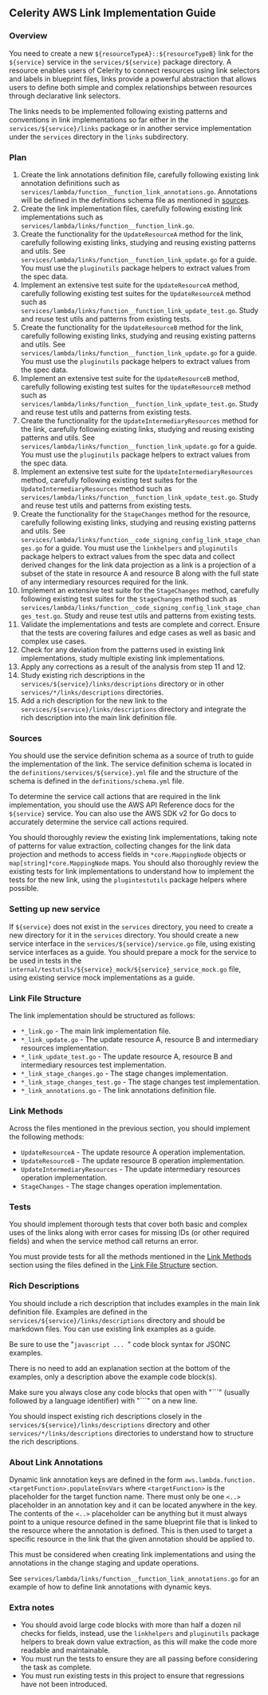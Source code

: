 ## Celerity AWS Link Implementation Guide

### Overview

You need to create a new `${resourceTypeA}::${resourceTypeB}` link for the `${service}` service in the `services/${service}` package directory.
A resource enables users of Celerity to connect resources using link selectors and labels in blueprint files, links provide a powerful abstraction that allows users to define both simple and complex relationships between resources through declarative link selectors.

The links needs to be implemented following existing patterns and conventions in link implementations so far either in the `services/${service}/links` package or in another service implementation under the `services` directory in the `links` subdirectory.


### Plan

1. Create the link annotations definition file, carefully following existing link annotation definitions such as `services/lambda/function__function_link_annotations.go`. Annotations will be defined in the definitions schema file as mentioned in [sources](#sources).
2. Create the link implementation files, carefully following existing link implementations such as `services/lambda/links/function__function_link.go`.
3. Create the functionality for the `UpdateResourceA` method for the link, carefully following existing links, studying and reusing existing patterns and utils. See `services/lambda/links/function__function_link_update.go` for a guide. You must use the `pluginutils` package helpers to extract values from the spec data.
4. Implement an extensive test suite for the `UpdateResourceA` method, carefully following existing test suites for the `UpdateResourceA` method such as `services/lambda/links/function__function_link_update_test.go`. Study and reuse test utils and patterns from existing tests.
5. Create the functionality for the `UpdateResourceB` method for the link, carefully following existing links, studying and reusing existing patterns and utils. See `services/lambda/links/function__function_link_update.go` for a guide. You must use the `pluginutils` package helpers to extract values from the spec data.
6. Implement an extensive test suite for the `UpdateResourceB` method, carefully following existing test suites for the `UpdateResourceB` method such as `services/lambda/links/function__function_link_update_test.go`. Study and reuse test utils and patterns from existing tests.
7. Create the functionality for the `UpdateIntermediaryResources` method for the link, carefully following existing links, studying and reusing existing patterns and utils. See `services/lambda/links/function__function_link_update.go` for a guide. You must use the `pluginutils` package helpers to extract values from the spec data.
8. Implement an extensive test suite for the `UpdateIntermediaryResources` method, carefully following existing test suites for the `UpdateIntermediaryResources` method such as `services/lambda/links/function__function_link_update_test.go`. Study and reuse test utils and patterns from existing tests.
9. Create the functionality for the `StageChanges` method for the resource, carefully following existing links, studying and reusing existing patterns and utils. See `services/lambda/links/function__code_signing_config_link_stage_changes.go` for a guide. You must use the `linkhelpers` and `pluginutils` package helpers to extract values from the spec data and collect derived changes for the link data projection as a link is a projection of a subset of the state in resource A and resource B along with the full state of any intermediary resources required for the link.
10. Implement an extensive test suite for the `StageChanges` method, carefully following existing test suites for the `StageChanges` method such as `services/lambda/links/function__code_signing_config_link_stage_changes_test.go`. Study and reuse test utils and patterns from existing tests.
11. Validate the implementations and tests are complete and correct. Ensure that the tests are covering failures and edge cases as well as basic and complex use cases.
12. Check for any deviation from the patterns used in existing link implementations, study multiple existing link implementations.
13. Apply any corrections as a result of the analysis from step 11 and 12.
14. Study existing rich descriptions in the `services/${service}/links/descriptions` directory or in other `services/*/links/descriptions` directories.
15. Add a rich description for the new link to the `services/${service}/links/descriptions` directory and integrate the rich description into the main link definition file.

### Sources

You should use the service definition schema as a source of truth to guide the implementation of the link.
The service definition schema is located in the `definitions/services/${service}.yml` file and the structure of the schema is defined in the `definitions/schema.yml` file.

To determine the service call actions that are required in the link implementation, you should use the AWS API Reference docs for the `${service}` service. You can also use the AWS SDK v2 for Go docs to accurately determine the service call actions required.

You should thoroughly review the existing link implementations, taking note of patterns for value extraction, collecting changes for the link data projection and methods to access fields in `*core.MappingNode` objects or `map[string]*core.MappingNode` maps.
You should also thoroughly review the existing tests for link implementations to understand how to implement the tests for the new link, using the `plugintestutils` package helpers where possible.

### Setting up new service

If `${service}` does not exist in the `services` directory, you need to create a new directory for it in the `services` directory.
You should create a new service interface in the `services/${service}/service.go` file, using existing service interfaces as a guide.
You should prepare a mock for the service to be used in tests in the `internal/testutils/${service}_mock/${service}_service_mock.go` file, using existing service mock implementations as a guide.

### Link File Structure

The link implementation should be structured as follows:

- `*_link.go` - The main link implementation file.
- `*_link_update.go` - The update resource A, resource B and intermediary resources implementation.
- `*_link_update_test.go` - The update resource A, resource B and intermediary resources test implementation.
- `*_link_stage_changes.go` - The stage changes implementation.
- `*_link_stage_changes_test.go` - The stage changes test implementation.
- `*_link_annotations.go` - The link annotations definition file.

### Link Methods

Across the files mentioned in the previous section, you should implement the following methods:

- `UpdateResourceA` - The update resource A operation implementation.
- `UpdateResourceB` - The update resource B operation implementation.
- `UpdateIntermediaryResources` - The update intermediary resources operation implementation.
- `StageChanges` - The stage changes operation implementation.

### Tests

You should implement thorough tests that cover both basic and complex uses of the links along with error cases for missing IDs (or other required fields) and when the service method call returns an error.

You must provide tests for all the methods mentioned in the [Link Methods](#link-methods) section using the files defined in the [Link File Structure](#link-file-structure) section.

### Rich Descriptions

You should include a rich description that includes examples in the main link definition file.
Examples are defined in the `services/${service}/links/descriptions` directory and should be markdown files. You can use existing link examples as a guide.

Be sure to use the "```javascript ... ```" code block syntax for JSONC examples.

There is no need to add an explanation section at the bottom of the examples, only a description above the example code block(s).

Make sure you always close any code blocks that open with "\`\`\`" (usually followed by a language identifier) with "\`\`\`" on a new line.

You should inspect existing rich descriptions closely in the `services/${service}/links/descriptions` directory and other `services/*/links/descriptions` directories to understand how to structure the rich descriptions.

### About Link Annotations

Dynamic link annotation keys are defined in the form `aws.lambda.function.<targetFunction>.populateEnvVars` where `<targetFunction>` is the placeholder for the target function name.
There must only be one `<..>` placeholder in an annotation key and it can be located anywhere in the key.
The contents of the `<..>` placeholder can be anything but it must always point to a unique resource defined in the same blueprint file that is linked to the resource where the annotation is defined. This is then used to target a specific resource in the link that the given annotation should be applied to.

This must be considered when creating link implementations and using the annotations in the change staging and update operations.

See `services/lambda/links/function__function_link_annotations.go` for an example of how to define link annotations with dynamic keys.

### Extra notes

- You should avoid large code blocks with more than half a dozen nil checks for fields, instead, use the `linkhelpers`  and `pluginutils` package helpers to break down value extraction, as this will make the code more readable and maintainable.
- You must run the tests to ensure they are all passing before considering the task as complete.
- You must run existing tests in this project to ensure that regressions have not been introduced.
